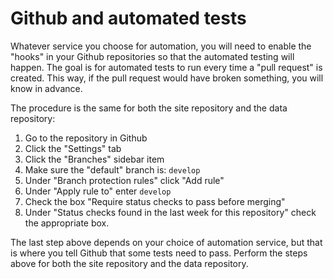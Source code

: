 <h1>Github and automated tests</h1>

Whatever service you choose for automation, you will need to enable the "hooks" in your Github repositories so that the automated testing will happen. The goal is for automated tests to run every time a "pull request" is created. This way, if the pull request would have broken something, you will know in advance.

The procedure is the same for both the site repository and the data repository:

1. Go to the repository in Github
1. Click the "Settings" tab
1. Click the "Branches" sidebar item
1. Make sure the "default" branch is: `develop`
1. Under "Branch protection rules" click "Add rule"
1. Under "Apply rule to" enter `develop`
1. Check the box "Require status checks to pass before merging"
1. Under "Status checks found in the last week for this repository" check the appropriate box.

The last step above depends on your choice of automation service, but that is where you tell Github that some tests need to pass. Perform the steps above for both the site repository and the data repository.
